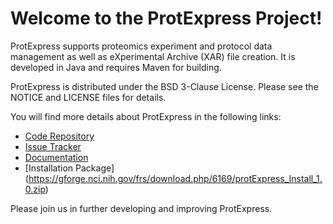 Welcome to the ProtExpress Project!
====================================

ProtExpress supports proteomics experiment and protocol data management as well as eXperimental Archive (XAR) file creation.
It is developed in Java and requires Maven for building.

ProtExpress is distributed under the BSD 3-Clause License. Please see the NOTICE and LICENSE files for details.

You will find more details about ProtExpress in the following links:


 * [Code Repository](https://github.com/NCIP/prot-express)
 * [Issue Tracker](https://gforge.nci.nih.gov/tracker/?atid=1316&group_id=327&func=browse)
 * [Documentation](https://wiki.nci.nih.gov/display/CommonProjects/protExpress+Documentation+Index)
 * [Installation Package] (https://gforge.nci.nih.gov/frs/download.php/6169/protExpress_Install_1.0.zip)
 
Please join us in further developing and improving ProtExpress.
